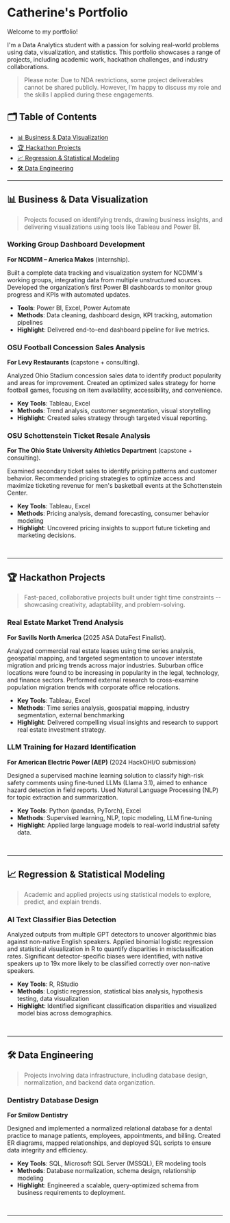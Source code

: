 # Catherine's Portfolio

Welcome to my portfolio!  

I'm a Data Analytics student with a passion for solving real-world problems using data, visualization, and statistics. This portfolio showcases a range of projects, including academic work, hackathon challenges, and industry collaborations.

> Please note: Due to NDA restrictions, some project deliverables cannot be shared publicly. However, I’m happy to discuss my role and the skills I applied during these engagements.

## 🗂️ Table of Contents

- [📊 Business & Data Visualization](#-business--data-visualization)
- [🏆 Hackathon Projects](#-hackathon-projects)
- [📈 Regression & Statistical Modeling](#-regression--statistical-modeling)
- [🛠️ Data Engineering](#data-engineering)

---

<!-- ## ⭐ Featured Projects

> Projects that demonstrate a combination of technical depth, business impact, and real-world collaboration.

### Working Group Dashboard Development  
**For NCDMM – America Makes** (Internship).

Built a complete data tracking and visualization system for NCDMM's working groups, integrating data from multiple unstructured sources. Developed the organization’s first Power BI dashboards to monitor group progress and KPIs with automated updates.  
- **Key Tools**: Power BI, Excel, Power Automate
- **Highlight**: Delivered end-to-end dashboard pipeline for live metrics. 

<br>

--- 
-->

## 📊 Business & Data Visualization

> Projects focused on identifying trends, drawing business insights, and delivering visualizations using tools like Tableau and Power BI.

### Working Group Dashboard Development  
**For NCDMM – America Makes** (internship).

Built a complete data tracking and visualization system for NCDMM's working groups, integrating data from multiple unstructured sources. Developed the organization’s first Power BI dashboards to monitor group progress and KPIs with automated updates.  
- **Tools**: Power BI, Excel, Power Automate
- **Methods**: Data cleaning, dashboard design, KPI tracking, automation pipelines
- **Highlight**: Delivered end-to-end dashboard pipeline for live metrics. 


### OSU Football Concession Sales Analysis  
**For Levy Restaurants** (capstone + consulting).

Analyzed Ohio Stadium concession sales data to identify product popularity and areas for improvement. Created an optimized sales strategy for home football games, focusing on item availability, accessibility, and convenience.  
- **Key Tools**: Tableau, Excel
- **Methods**: Trend analysis, customer segmentation, visual storytelling
- **Highlight**: Created sales strategy through targeted visual reporting.


### OSU Schottenstein Ticket Resale Analysis  
**For The Ohio State University Athletics Department** (capstone + consulting).

Examined secondary ticket sales to identify pricing patterns and customer behavior. Recommended pricing strategies to optimize access and maximize ticketing revenue for men's basketball events at the Schottenstein Center.  
- **Key Tools**: Tableau, Excel
- **Methods**: Pricing analysis, demand forecasting, consumer behavior modeling
- **Highlight**: Uncovered pricing insights to support future ticketing and marketing decisions.

<br>

---


## 🏆 Hackathon Projects

> Fast-paced, collaborative projects built under tight time constraints -- showcasing creativity, adaptability, and problem-solving.

### Real Estate Market Trend Analysis  
**For Savills North America** (2025 ASA DataFest Finalist).

Analyzed commercial real estate leases using time series analysis, geospatial mapping, and targeted segmentation to uncover interstate migration and pricing trends across major industries. Suburban office locations were found to be increasing in popularity in the legal, technology, and finance sectors. Performed external research to cross-examine population migration trends with corporate office relocations. 
- **Key Tools**: Tableau, Excel
- **Methods**: Time series analysis, geospatial mapping, industry segmentation, external benchmarking
- **Highlight**: Delivered compelling visual insights and research to support real estate investment strategy.

### LLM Training for Hazard Identification  
**For American Electric Power (AEP)** (2024 HackOHI/O submission)

Designed a supervised machine learning solution to classify high-risk safety comments using fine-tuned LLMs (Llama 3.1), aimed to enhance hazard detection in field reports. Used Natural Language Processing (NLP) for topic extraction and summarization. 
- **Key Tools**: Python (pandas, PyTorch), Excel
- **Methods**: Supervised learning, NLP, topic modeling, LLM fine-tuning 
- **Highlight**: Applied large language models to real-world industrial safety data.

<br>

---

## 📈 Regression & Statistical Modeling

> Academic and applied projects using statistical models to explore, predict, and explain trends.

### AI Text Classifier Bias Detection  
Analyzed outputs from multiple GPT detectors to uncover algorithmic bias against non-native English speakers. Applied binomial logistic regression and statistical visualization in R to quantify disparities in misclassification rates. Significant detector-specific biases were identified, with native speakers up to 19x more likely to be classified correctly over non-native speakers.
- **Key Tools**: R, RStudio
- **Methods**: Logistic regression, statistical bias analysis, hypothesis testing, data visualization
- **Highlight**: Identified significant classification disparities and visualized model bias across demographics.

<br>

---

## 🛠️ Data Engineering

> Projects involving data infrastructure, including database design, normalization, and backend data organization.

### Dentistry Database Design  
**For Smilow Dentistry**

Designed and implemented a normalized relational database for a dental practice to manage patients, employees, appointments, and billing. Created ER diagrams, mapped relationships, and deployed SQL scripts to ensure data integrity and efficiency.  
- **Key Tools**: SQL, Microsoft SQL Server (MSSQL), ER modeling tools
- **Methods**: Database normalization, schema design, relationship modeling
- **Highlight**: Engineered a scalable, query-optimized schema from business requirements to deployment.

<br>

---
